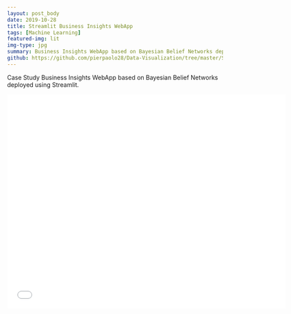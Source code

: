 ```yaml
---
layout: post_body
date: 2019-10-28
title: Streamlit Business Insights WebApp
tags: [Machine Learning]
featured-img: lit
img-type: jpg
summary: Business Insights WebApp based on Bayesian Belief Networks deployed using Streamlit.
github: https://github.com/pierpaolo28/Data-Visualization/tree/master/Streamlit
---
```


<!-- <meta http-equiv="refresh" content="0; url=https://sleepy-hamlet-89494.herokuapp.com/" /> -->

<!-- <meta name="viewport" content="width=device-width, initial-scale=1">

<link rel="stylesheet" href="/../assets/css/app_recording.css">

<video autoplay muted loop playsinline id="myVideo">
  <source src="/../assets/img/business_insights.mp4" type="video/mp4">
  Your browser does not support HTML5 video.
</video>

<div class="content">
  <button id="myBtn" onclick="myFunction()">Pause App Recording</button>
</div>

<script src="/../assets/js/app_recording.js"></script> -->

Case Study Business Insights WebApp based on Bayesian Belief Networks deployed using Streamlit.

<div class="wrapper" style="text-align:center">
  <iframe
    class="vidio"
    width="650"
    height="500"
    src="/../assets/img/business_insights.mp4?rel=0"
    frameborder="0"
    allowfullscreen
  >
  </iframe>
</div>
